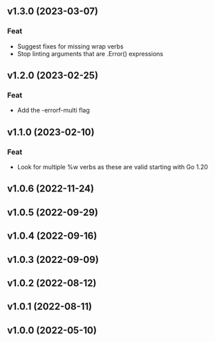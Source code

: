 ## v1.3.0 (2023-03-07)

### Feat

- Suggest fixes for missing wrap verbs
- Stop linting arguments that are .Error() expressions

## v1.2.0 (2023-02-25)

### Feat

- Add the -errorf-multi flag

## v1.1.0 (2023-02-10)

### Feat

- Look for multiple %w verbs as these are valid starting with Go 1.20

## v1.0.6 (2022-11-24)

## v1.0.5 (2022-09-29)

## v1.0.4 (2022-09-16)

## v1.0.3 (2022-09-09)

## v1.0.2 (2022-08-12)

## v1.0.1 (2022-08-11)

## v1.0.0 (2022-05-10)
